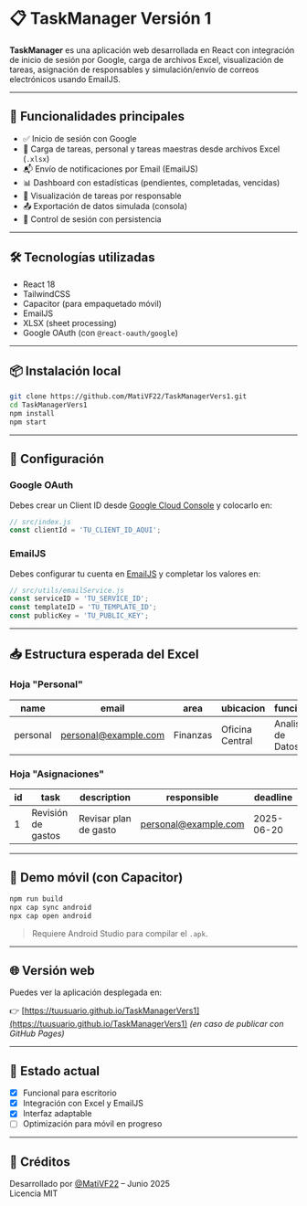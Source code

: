 
# 📋 TaskManager Versión 1

**TaskManager** es una aplicación web desarrollada en React con integración de inicio de sesión por Google, carga de archivos Excel, visualización de tareas, asignación de responsables y simulación/envío de correos electrónicos usando EmailJS.

---

## 🚀 Funcionalidades principales

- ✅ Inicio de sesión con Google
- 📂 Carga de tareas, personal y tareas maestras desde archivos Excel (`.xlsx`)
- 📬 Envío de notificaciones por Email (EmailJS)
- 📊 Dashboard con estadísticas (pendientes, completadas, vencidas)
- 👤 Visualización de tareas por responsable
- 📤 Exportación de datos simulada (consola)
- 🔐 Control de sesión con persistencia

---

## 🛠️ Tecnologías utilizadas

- React 18
- TailwindCSS
- Capacitor (para empaquetado móvil)
- EmailJS
- XLSX (sheet processing)
- Google OAuth (con `@react-oauth/google`)

---

## 📦 Instalación local

```bash
git clone https://github.com/MatiVF22/TaskManagerVers1.git
cd TaskManagerVers1
npm install
npm start
```

---

## 🔑 Configuración

### Google OAuth
Debes crear un Client ID desde [Google Cloud Console](https://console.cloud.google.com/apis/credentials) y colocarlo en:

```js
// src/index.js
const clientId = 'TU_CLIENT_ID_AQUI';
```

### EmailJS
Debes configurar tu cuenta en [EmailJS](https://www.emailjs.com/) y completar los valores en:

```js
// src/utils/emailService.js
const serviceID = 'TU_SERVICE_ID';
const templateID = 'TU_TEMPLATE_ID';
const publicKey = 'TU_PUBLIC_KEY';
```

---

## 📥 Estructura esperada del Excel

### Hoja "Personal"

| name         | email                  | area     | ubicacion     | funcion           |
|--------------|------------------------|----------|---------------|--------------------|
| personal | personal@example.com       | Finanzas | Oficina Central | Analista de Datos  |

### Hoja "Asignaciones"

| id | task              | description         | responsible           | deadline     |
|----|-------------------|---------------------|------------------------|--------------|
| 1  | Revisión de gastos| Revisar plan de gasto| personal@example.com       | 2025-06-20   |

---

## 📱 Demo móvil (con Capacitor)

```bash
npm run build
npx cap sync android
npx cap open android
```

> Requiere Android Studio para compilar el `.apk`.

---

## 🌐 Versión web

Puedes ver la aplicación desplegada en:

👉 [https://tuusuario.github.io/TaskManagerVers1](https://tuusuario.github.io/TaskManagerVers1) *(en caso de publicar con GitHub Pages)*

---

## 🧪 Estado actual

- [x] Funcional para escritorio
- [x] Integración con Excel y EmailJS
- [x] Interfaz adaptable
- [ ] Optimización para móvil en progreso

---

## 🤝 Créditos

Desarrollado por [@MatiVF22](https://github.com/MatiVF22) – Junio 2025  
Licencia MIT
